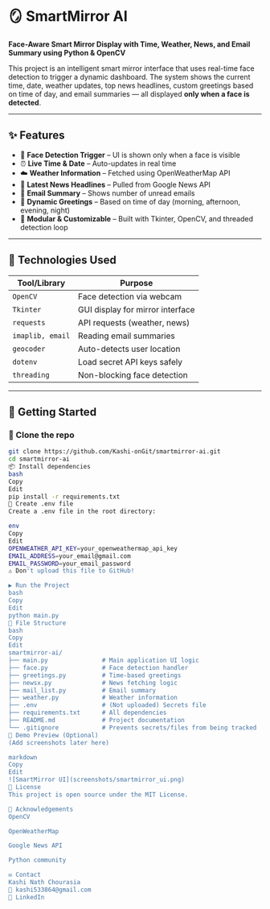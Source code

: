# 🪞 SmartMirror AI

**Face-Aware Smart Mirror Display with Time, Weather, News, and Email Summary using Python & OpenCV**

This project is an intelligent smart mirror interface that uses real-time face detection to trigger a dynamic dashboard. The system shows the current time, date, weather updates, top news headlines, custom greetings based on time of day, and email summaries — all displayed **only when a face is detected**.

---

## ✨ Features

- 👤 **Face Detection Trigger** – UI is shown only when a face is visible
- ⏰ **Live Time & Date** – Auto-updates in real time
- ☁️ **Weather Information** – Fetched using OpenWeatherMap API
- 📰 **Latest News Headlines** – Pulled from Google News API
- 📧 **Email Summary** – Shows number of unread emails
- 💬 **Dynamic Greetings** – Based on time of day (morning, afternoon, evening, night)
- 🧠 **Modular & Customizable** – Built with Tkinter, OpenCV, and threaded detection loop

---

## 🧪 Technologies Used

| Tool/Library      | Purpose                           |
|-------------------|-----------------------------------|
| `OpenCV`          | Face detection via webcam         |
| `Tkinter`         | GUI display for mirror interface  |
| `requests`        | API requests (weather, news)      |
| `imaplib, email`  | Reading email summaries           |
| `geocoder`        | Auto-detects user location        |
| `dotenv`          | Load secret API keys safely       |
| `threading`       | Non-blocking face detection       |

---

## 🚀 Getting Started

### 📁 Clone the repo

```bash
git clone https://github.com/Kashi-onGit/smartmirror-ai.git
cd smartmirror-ai
📦 Install dependencies
bash
Copy
Edit
pip install -r requirements.txt
🔐 Create .env file
Create a .env file in the root directory:

env
Copy
Edit
OPENWEATHER_API_KEY=your_openweathermap_api_key
EMAIL_ADDRESS=your_email@gmail.com
EMAIL_PASSWORD=your_email_password
⚠️ Don't upload this file to GitHub!

▶️ Run the Project
bash
Copy
Edit
python main.py
📌 File Structure
bash
Copy
Edit
smartmirror-ai/
├── main.py               # Main application UI logic
├── face.py               # Face detection handler
├── greetings.py          # Time-based greetings
├── newsx.py              # News fetching logic
├── mail_list.py          # Email summary
├── weather.py            # Weather information
├── .env                  # (Not uploaded) Secrets file
├── requirements.txt      # All dependencies
├── README.md             # Project documentation
└── .gitignore            # Prevents secrets/files from being tracked
📸 Demo Preview (Optional)
(Add screenshots later here)

markdown
Copy
Edit
![SmartMirror UI](screenshots/smartmirror_ui.png)
📄 License
This project is open source under the MIT License.

🙌 Acknowledgements
OpenCV

OpenWeatherMap

Google News API

Python community

✉️ Contact
Kashi Nath Chourasia
📧 kashi533864@gmail.com
🔗 LinkedIn

